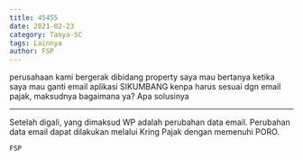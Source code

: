 ```yaml
---
title: 45455
date: 2021-02-23
category: Tanya-SC
tags: Lainnya
author: FSP
---
```


perusahaan kami bergerak dibidang property saya mau bertanya ketika saya mau ganti email aplikasi SIKUMBANG kenpa harus sesuai dgn email pajak, maksudnya bagaimana ya? Apa solusinya

---

Setelah digali, yang dimaksud WP adalah perubahan data email. Perubahan data email dapat dilakukan melalui Kring Pajak dengan memenuhi PORO.

`FSP`
